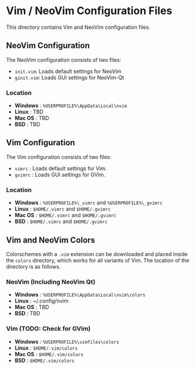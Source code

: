 # Vim / NeoVim Configuration Files
This directory contains Vim and NeoVim configuration files.

## NeoVim Configuration
The NeoVim configuration consists of two files:
- `init.vim`: Loads default settings for NeoVim
- `ginit.vim`: Loads GUI settings for NeoVim-Qt

### Location
- **Windows** : `%USERPROFILE%\AppData\Local\nvim`
- **Linux**   : TBD
- **Mac OS**  : TBD
- **BSD**     : TBD

## Vim Configuration
The Vim configuration consists of two files:
- `vimrc`  : Loads default settings for Vim.
- `gvimrc` : Loads GUI settings for GVim.

### Location
- **Windows** : `%USERPROFILE%\_vimrc` and `%USERPROFILE%\_gvimrc`
- **Linux**   : `$HOME/.vimrc` and `$HOME/.gvimrc`
- **Mac OS**  : `$HOME/.vimrc` and `$HOME/.gvimrc`
- **BSD**     : `$HOME/.vimrc` and `$HOME/.gvimrc`

## Vim and NeoVim Colors
Colorschemes with a `.vim` extension can be downloaded and placed inside the
`colors` directory, which works for all variants of Vim. The location of the
directory is as follows.

### NeoVim (Including NeoVim Qt)
- **Windows** : `%USERPROFILE%\AppData\Local\nvim\colors`
- **Linux**   : ~/.config/nvim
- **Mac OS**  : TBD
- **BSD**     : TBD

### Vim (TODO: Check for GVim)
- **Windows** : `%USERPROFILE%\vimfiles\colors`
- **Linux**   : `$HOME/.vim/colors`
- **Mac OS**  : `$HOME/.vim/colors`
- **BSD**     : `$HOME/.vim/colors`
